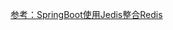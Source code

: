 

[参考：SpringBoot使用Jedis整合Redis](https://blog.csdn.net/zhulier1124/article/details/82193182?utm_medium=distribute.pc_relevant.none-task-blog-searchFromBaidu-1.control&depth_1-utm_source=distribute.pc_relevant.none-task-blog-searchFromBaidu-1.control)
